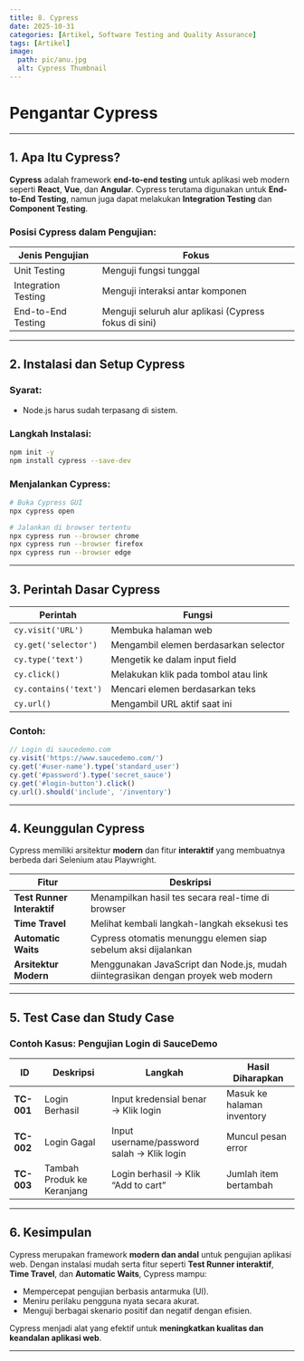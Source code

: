 ```yaml
---
title: 8. Cypress
date: 2025-10-31
categories: [Artikel, Software Testing and Quality Assurance]
tags: [Artikel]
image:
  path: pic/anu.jpg
  alt: Cypress Thumbnail
---
```


# Pengantar Cypress
---

## 1. Apa Itu Cypress?

**Cypress** adalah framework **end-to-end testing** untuk aplikasi web modern seperti **React**, **Vue**, dan **Angular**.
Cypress terutama digunakan untuk **End-to-End Testing**, namun juga dapat melakukan **Integration Testing** dan **Component Testing**.

### Posisi Cypress dalam Pengujian:

| Jenis Pengujian     | Fokus                                                 |
| ------------------- | ----------------------------------------------------- |
| Unit Testing        | Menguji fungsi tunggal                                |
| Integration Testing | Menguji interaksi antar komponen                      |
| End-to-End Testing  | Menguji seluruh alur aplikasi (Cypress fokus di sini) |

---

## 2. Instalasi dan Setup Cypress

### Syarat:

* Node.js harus sudah terpasang di sistem.

### Langkah Instalasi:

```bash
npm init -y
npm install cypress --save-dev
```

### Menjalankan Cypress:

```bash
# Buka Cypress GUI
npx cypress open

# Jalankan di browser tertentu
npx cypress run --browser chrome
npx cypress run --browser firefox
npx cypress run --browser edge
```

---

## 3. Perintah Dasar Cypress

| Perintah              | Fungsi                                |
| --------------------- | ------------------------------------- |
| `cy.visit('URL')`     | Membuka halaman web                   |
| `cy.get('selector')`  | Mengambil elemen berdasarkan selector |
| `cy.type('text')`     | Mengetik ke dalam input field         |
| `cy.click()`          | Melakukan klik pada tombol atau link  |
| `cy.contains('text')` | Mencari elemen berdasarkan teks       |
| `cy.url()`            | Mengambil URL aktif saat ini          |

### Contoh:

```javascript
// Login di saucedemo.com
cy.visit('https://www.saucedemo.com/')
cy.get('#user-name').type('standard_user')
cy.get('#password').type('secret_sauce')
cy.get('#login-button').click()
cy.url().should('include', '/inventory')
```

---

## 4. Keunggulan Cypress

Cypress memiliki arsitektur **modern** dan fitur **interaktif** yang membuatnya berbeda dari Selenium atau Playwright.

| Fitur                      | Deskripsi                                                                         |
| -------------------------- | --------------------------------------------------------------------------------- |
| **Test Runner Interaktif** | Menampilkan hasil tes secara real-time di browser                                 |
| **Time Travel**            | Melihat kembali langkah-langkah eksekusi tes                                      |
| **Automatic Waits**        | Cypress otomatis menunggu elemen siap sebelum aksi dijalankan                     |
| **Arsitektur Modern**      | Menggunakan JavaScript dan Node.js, mudah diintegrasikan dengan proyek web modern |

---

## 5. Test Case dan Study Case

### Contoh Kasus: Pengujian Login di SauceDemo

| ID         | Deskripsi                  | Langkah                                    | Hasil Diharapkan           |
| ---------- | -------------------------- | ------------------------------------------ | -------------------------- |
| **TC-001** | Login Berhasil             | Input kredensial benar → Klik login        | Masuk ke halaman inventory |
| **TC-002** | Login Gagal                | Input username/password salah → Klik login | Muncul pesan error         |
| **TC-003** | Tambah Produk ke Keranjang | Login berhasil → Klik “Add to cart”        | Jumlah item bertambah      |

---

## 6. Kesimpulan

Cypress merupakan framework **modern dan andal** untuk pengujian aplikasi web.
Dengan instalasi mudah serta fitur seperti **Test Runner interaktif**, **Time Travel**, dan **Automatic Waits**, Cypress mampu:

* Mempercepat pengujian berbasis antarmuka (UI).
* Meniru perilaku pengguna nyata secara akurat.
* Menguji berbagai skenario positif dan negatif dengan efisien.

Cypress menjadi alat yang efektif untuk **meningkatkan kualitas dan keandalan aplikasi web**.

---

